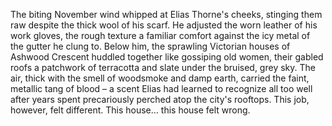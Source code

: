 The biting November wind whipped at Elias Thorne's cheeks, stinging them raw despite the thick wool of his scarf.  He adjusted the worn leather of his work gloves, the rough texture a familiar comfort against the icy metal of the gutter he clung to. Below him, the sprawling Victorian houses of Ashwood Crescent huddled together like gossiping old women, their gabled roofs a patchwork of terracotta and slate under the bruised, grey sky.  The air, thick with the smell of woodsmoke and damp earth, carried the faint, metallic tang of blood – a scent Elias had learned to recognize all too well after years spent precariously perched atop the city's rooftops.  This job, however, felt different.  This house… this house felt wrong.
